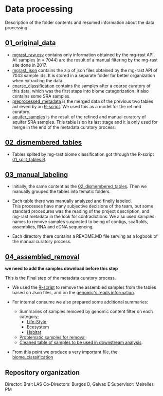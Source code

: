 # Data processing
Description of the folder contents and resumed information about the data processing.

## [01_original_data](01_original_data/)
- [mgrast_raw.csv](01_original_data/mgrast_) contains only information obtained by the mg-rast API.
All samples (n = 7044) are the result of a manual filtering by the mg-rast site done in 2017.
- [mgrast_json](01_original_data/mgrast_json/) contains the zip of json files obtained by the mg-rast API of 7043 sample ids. It is stored in a separate folder for better organization when extracting the data.
- [coarse_classification](01_original_data/coarse_classification.csv) contains the samples after a coarse curatory of this data, which was the first steps into biome categorization. It also contains some SRA samples.
- [preprocessed_metadata](01_original_data/preprocessed_metadata.csv) is the merged data of the previous two tables achieved by an [R-script](../R/01_split_tables.R). We used this as a model for the refined curatory.
- [aquifer_samples](01_original_data/aquifer_samples.csv) is the result of the refined and manual curatory of aquifer SRA samples. This table is on its last stage and it is only used for merge in the end of the metadata curatory process.

## [02_dismembered_tables](02_dismembered_tables/)
- Tables splited by mg-rast biome classification got through the R-script [01_split_tables.R](../R/01_split_tables.R).

## [03_manual_labeling](03_manual_labeling/)
- Initially, the same content as the [02_dismembered_tables](02_dismembered_tables/). Then we manually grouped the tables into tematic folders.

- Each table there was manually analyzed and finelly labeled.  
This processes have many subjective decisions of the team, but some standard procedures was the reading of the project description, and mg-rast metadata in the look for contradictions. We also used samples names to remove samples suspected to being of contigs, scaffolds, assemblies, RNA and cDNA sequencing.


- Each directory there contains a README.MD file serving as a logbook of the manual curatory process.

## [04_assembled_removal](04_assembled_removal/)

**we need to add the samples download before this step**

This is the Final step of the metadata curatory process.

- We used the [R-script](../R/03_remove_assembled.R) to remove the assembled samples from the tables based on Json files, and on the [genomic's reads information](../summaries/genomic_read_summary.csv).

- For internal consume we also prepared some additional summaries:
    - Summaries of samples removed by genomic content filter on each category;
        - [Life-Style](04_assembled_removal/summary_problematic_life_style.csv);
        - [Ecosystem](04_assembled_removal/summary_problematic_ecosystem.csv)
        - [Habitat](04_assembled_removal/summary_problematic_habitat.csv)
    - [Problematic samples for removal](04_assembled_removal/problematic_samples.csv);
    - [Cleaned table of samples to be used in downstream analysis](04_assembled_removal/genomic_content_clean_table.csv).

- From this point we produce a very important file, the [biome_classification](../metadata/biome_classification.csv)


## Repository organization
Director: Brait LAS
Co-Directors: Burgos D, Galvao E
Supervisor: Meirelles PM
